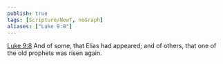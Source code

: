 ```yaml
---
publish: true
tags: [Scripture/NewT, noGraph]
aliases: ["Luke 9:8"]
---
```

[Luke 9:8](https://churchofjesuschrist.org/study/scriptures/nt/luke/9?lang=eng&id=p8#p8) And of some, that Elias had appeared; and of others, that one of the old prophets was risen again.
